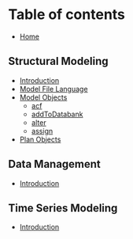 # Table of contents

* [Home](README.md)

## Structural Modeling

* [Introduction](structural-modeling/introduction.md)
* [Model File Language](structural-modeling/model-file-language.md)
* [Model Objects](structural-modeling/model-objects/README.md)
  <!-- Start Model -->
  * [acf](structural-modeling/model-objects/acf.md)
  * [addToDatabank](structural-modeling/model-objects/addToDatabank.md)
  * [alter](structural-modeling/model-objects/alter.md)
  * [assign](structural-modeling/model-objects/assign.md)
  <!-- End Model -->
* [Plan Objects](structural-modeling/plan-objects.md)

## Data Management

* [Introduction](data-management/introduction.md)

## Time Series Modeling

* [Introduction](time-series-modeling/introduction.md)

